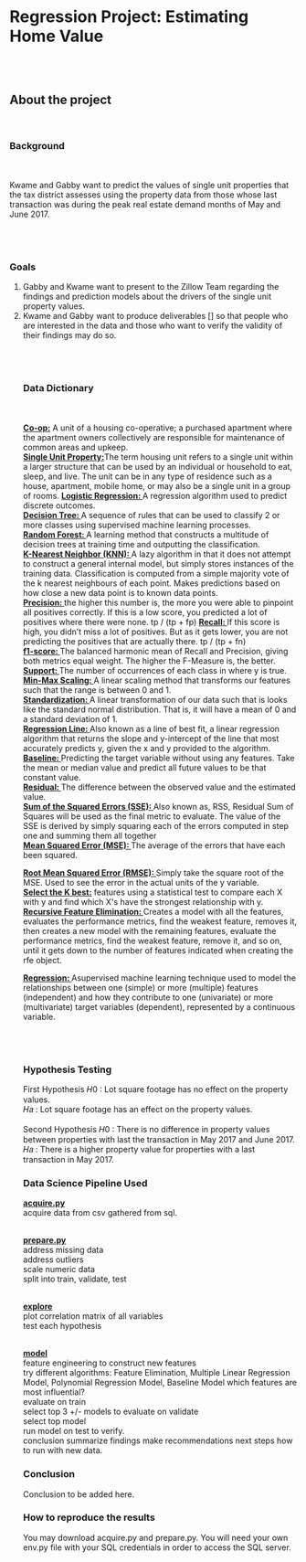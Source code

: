 <h1 style= 'font: chalkduster'> Regression Project: Estimating Home Value </h1><br><br>



<h2> About the project</h2><br>
<h3>Background</h3><br><br>
Kwame and Gabby want to predict the values of single unit properties that the tax district assesses using the property data from those whose last transaction was during the peak real estate demand months of May and June 2017. <br><br><br><br>


<h3>Goals</h3>
<ol>
<li>Gabby and Kwame want to present to the Zillow Team regarding the findings and prediction models about the drivers of the single unit property values.</li>
<li> Kwame and Gabby want to produce deliverables [] so that people who are interested in the data and those who want to verify the validity of their findings may do so.</li><br><br><br>
  
  
<h3> Data Dictionary</h3><br><br>
<b><u>Co-op:</b></u> A unit of a housing co-operative; a purchased apartment where the apartment owners collectively are responsible for maintenance of common areas and upkeep.<br>
<b><u>Single Unit Property:</b></u>The term housing unit refers to a single unit within a larger structure that can be used by an individual or household to eat, sleep, and live. The unit can be in any type of residence such as a house, apartment, mobile home, or may also be a single unit in a group of rooms.
<b><u>Logistic Regression: </b></u>  A regression algorithm used to predict discrete outcomes.<br>
<b><u>Decision Tree: </b></u> A sequence of rules that can be used to classify 2 or more classes using supervised machine learning processes.<br>
<b><u>Random Forest: </b></u> A learning method that constructs a multitude of decision trees at training time and outputting the classification.<br>
<b><u>K-Nearest Neighbor (KNN): </b></u> A lazy algorithm in that it does not attempt to construct a general internal model, but simply stores instances of the training data. Classification is computed from a simple majority vote of the k nearest neighbours of each point. Makes predictions based on how close a new data point is to known data points.<br>
<b><u>Precision: </b></u> the higher this number is, the more you were able to pinpoint all positives correctly. If this is a low score, you predicted a lot of positives where there were none. tp / (tp + fp)
<b><u>Recall: </b></u> If this score is high, you didn’t miss a lot of positives. But as it gets lower, you are not predicting the positives that are actually there. tp / (tp + fn) <br>
<b><u>f1-score: </b></u> The balanced harmonic mean of Recall and Precision, giving both metrics equal weight. The higher the F-Measure is, the better. <br>
<b><u>Support: </b></u> The number of occurrences of each class in where y is true. <br>
<b><u>Min-Max Scaling: </b></u> A linear scaling method that transforms our features such that the range is between 0 and 1.<br>
<b><u>Standardization: </b></u> A linear transformation of our data such that is looks like the standard normal distribution. That is, it will have a mean of 0 and a standard deviation of 1.<br>
<b><u>Regression Line: </b></u> Also known as a line of best fit, a linear regression algorithm that returns the slope and y-intercept of the line that most accurately predicts y, given the x and y provided to the algorithm. <br>
<b><u>Baseline: </b></u> Predicting the target variable without using any features. Take the mean or median value and predict all future values to be that constant value.<br>
<b><u>Residual: </b></u> The difference between the observed value and the estimated value.<br>
<b><u>Sum of the Squared Errors (SSE): </b></u> Also known as, RSS, Residual Sum of Squares will be used as the final metric to evaluate. The value of the SSE is derived by simply squaring each of the errors computed in step one and summing them all together<br>
<b><u>Mean Squared Error (MSE): </b></u> The average of the errors that have each been squared.<br>

<b><u>Root Mean Squared Error (RMSE): </b></u> Simply take the square root of the MSE. Used to see the error in the actual units of the y variable.<br>
<b><u>Select the K best:</b></u>  features using a statistical test to compare each X with y and find which X's have the strongest relationship with y.<br>
<b><u>Recursive Feature Elimination: </b></u> Creates a model with all the features, evaluates the performance metrics, find the weakest feature, removes it, then creates a new model with the remaining features, evaluate the performance metrics, find the weakest feature, remove it, and so on, until it gets down to the number of features indicated when creating the rfe object.<br>
  
<b><u>Regression: </b></u> Asupervised machine learning technique used to model the relationships between one (simple) or more (multiple) features (independent) and how they contribute to one (univariate) or more (multivariate) target variables (dependent), represented by a continuous variable. <br>
<br><br><br>


<h3>Hypothesis Testing </h3>
First Hypothesis 𝐻0 : Lot square footage has no effect on the property values.<br>
𝐻𝑎 : Lot square footage has an effect on the property values.<br><br>
Second Hypothesis
𝐻0 : There is no difference in property values between properties with last the transaction in May 2017 and June 2017.<br>
𝐻𝑎 : There is a higher property value for properties with a last transaction in May 2017. 



<h3>Data Science Pipeline Used</h3>
<b><u>acquire.py </b></u> <br>
acquire data from csv gathered from sql. <br><br>

<b><u> prepare.py </b></u> <br>
address missing data <br>
address outliers <br>
scale numeric data <br>
split into train, validate, test <br><br>

<b><u>explore </b></u> <br>
plot correlation matrix of all variables<br>
test each hypothesis<br><br>

<b><u>model</b></u> <br>
feature engineering to construct new features <br>
try different algorithms: Feature Elimination, Multiple Linear Regression Model, Polynomial Regression Model, Baseline Model
which features are most influential?<br>
evaluate on train<br>
select top 3 +/- models to evaluate on validate<br>
select top model<br>
run model on test to verify.<br>
conclusion
summarize findings
make recommendations
next steps
how to run with new data.


<h3>Conclusion</h3>
Conclusion to be added here.



<h3>How to reproduce the results</h3>
You may download acquire.py and prepare.py. You will need your own env.py file with your SQL credentials in order to access the SQL server.
